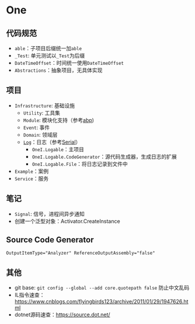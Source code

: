 # One

## 代码规范

- `able`：子项目后缀统一加`able`
- `_Test`: 单元测试以`_Test`为后缀
- `DateTimeOffset`：时间统一使用`DateTimeOffset`
- `Abstractions`：抽象项目，无具体实现

## 项目

- `Infrastructure`: 基础设施
  - `Utility`: 工具集
  - `Module`: 模块化支持（参考[abp](https://abp.io))
  - `Event`: 事件
  - `Domain`: 领域层
  - [`Log`](./log.md)：日志（参考[Serial](https://serilog.net/)）
    - `OneI.Logable`：主项目
    - `OneI.Logable.CodeGenerator`：源代码生成器，生成日志的扩展
    - `OneI.Logable.File`：将日志记录到文件中
- `Example`：案例
- `Service`：服务

## 笔记

- `Signal`: 信号，进程间异步通知
- 创建一个泛型对象：Activator.CreateInstance

## Source Code Generator

`OutputItemType="Analyzer" ReferenceOutputAssembly="false"`

## 其他

- git base: `git config --global --add core.quotepath false` 防止中文乱码
- IL指令速查：<https://www.cnblogs.com/flyingbirds123/archive/2011/01/29/1947626.html>
- dotnet源码速查：<https://source.dot.net/>
